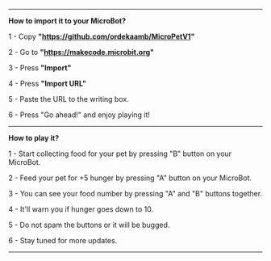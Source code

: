 -----------------------------------------------------------------------------
**How to import it to your MicroBot?**

1 - Copy **"https://github.com/ordekaamb/MicroPetV1"**

2 - Go to **"https://makecode.microbit.org"**

3 - Press **"Import"**

4 - Press **"Import URL"**

5 - Paste the URL to the writing box.

6 - Press "Go ahead!" and enjoy playing it!

-----------------------------------------------------------------------------

**How to play it?**

1 - Start collecting food for your pet by pressing "B" button on your MicroBot.

2 - Feed your pet for +5 hunger by pressing "A" button on your MicroBot.

3 - You can see your food number by pressing "A" and "B" buttons together.

4 - It'll warn you if hunger goes down to 10.

5 - Do not spam the buttons or it will be bugged.

6 - Stay tuned for more updates.

-----------------------------------------------------------------------------
